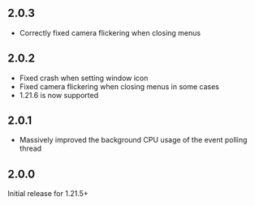 ## 2.0.3

- Correctly fixed camera flickering when closing menus

## 2.0.2

- Fixed crash when setting window icon
- Fixed camera flickering when closing menus in some cases
- 1.21.6 is now supported

## 2.0.1

- Massively improved the background CPU usage of the event polling thread

## 2.0.0

Initial release for 1.21.5+